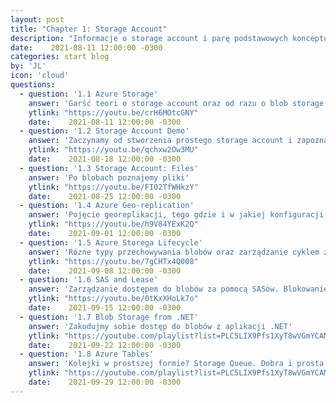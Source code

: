 ```yaml
---
layout: post
title: "Chapter 1: Storage Account"
description: "Informacje o storage account i parę podstawowych konceptów chmury"
date:    2021-08-11 12:00:00 -0300
categories: start blog
by: 'JL'
icon: 'cloud'
questions:
  - question: '1.1 Azure Storage'
    answer: 'Garść teori o storage account oraz od razu o blob storage'
    ytlink: "https://youtu.be/crH6MOtcGNY"
    date:    2021-08-11 12:00:00 -0300
  - question: '1.2 Storage Account Demo'
    answer: 'Zaczynamy od stworzenia prostego storage account i zapoznania się z Portalem'
    ytlink: "https://youtu.be/qchxw2Ow3MU"
    date:    2021-08-18 12:00:00 -0300
  - question: '1.3 Storage Account: Files'
    answer: 'Po blobach poznajemy pliki'
    ytlink: "https://youtu.be/FI02TfWHkzY"
    date:    2021-08-25 12:00:00 -0300
  - question: '1.4 Azure Geo-replication'
    answer: 'Pojęcie georeplikacji, tego gdzie i w jakiej konfiguracji nasze dane mogą być skopiowane, a to wszytko w oparciu o replikację storage account'
    ytlink: "https://youtu.be/h9V84YExK2Q"
    date:    2021-09-01 12:00:00 -0300
  - question: '1.5 Azure Storega Lifecycle'
    answer: 'Rózne typy przechowywania blobów oraz zarządzanie cyklem życia blobów'
    ytlink: "https://youtu.be/7gCHTx4Q008"
    date:    2021-09-08 12:00:00 -0300
  - question: '1.6 SAS and Lease'
    answer: 'Zarządzanie dostępem do blobów za pomocą SASów. Blokowanie odstępu do blobów za pomocą wypożyczania'
    ytlink: "https://youtu.be/0tKxXHoLk7o"
    date:    2021-09-15 12:00:00 -0300
  - question: '1.7 Blob Storage from .NET'
    answer: 'Zakodujmy sobie dostęp do blobów z aplikacji .NET'
    ytlink: "https://youtube.com/playlist?list=PLC5LIX9Pfs1XyT8wVGmYCAMk2z24B08v5"
    date:    2021-09-22 12:00:00 -0300
  - question: '1.8 Azure Tables'
    answer: 'Kolejki w prostszej formie? Storage Queue. Dobra i prosta dokumentówka - Storage Tables'
    ytlink: "https://youtube.com/playlist?list=PLC5LIX9Pfs1XyT8wVGmYCAMk2z24B08v5"
    date:    2021-09-29 12:00:00 -0300
---
```

  